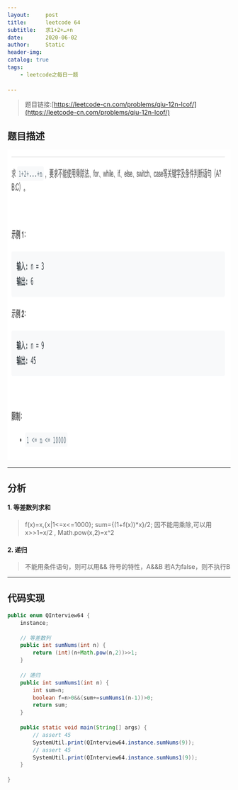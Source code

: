 ```yaml
---
layout:     post
title:      leetcode 64
subtitle:   求1+2+…+n
date:       2020-06-02
author:     Static
header-img: 
catalog: true
tags:
    - leetcode之每日一题
    
---
```


> 题目链接:[https://leetcode-cn.com/problems/qiu-12n-lcof/](https://leetcode-cn.com/problems/qiu-12n-lcof/)

## 题目描述

<html>
    <img src="/img/leetcode/leetcode-interview-64.png" width="700" height="700" /> 
</html>

---

## 分析

#### 1. 等差数列求和

> f(x)=x,{x|1<=x<=1000}; sum={(1+f(x))*x}/2; 因不能用乘除,可以用 x>>1=x/2 , Math.pow(x,2)=x^2

#### 2. 递归

> 不能用条件语句，则可以用&& 符号的特性，A&&B 若A为false，则不执行B

---

## 代码实现

```java
public enum QInterview64 {
    instance;

    // 等差数列
    public int sumNums(int n) {
        return (int)(n+Math.pow(n,2))>>1;
    }

    // 递归
    public int sumNums1(int n) {
        int sum=n;
        boolean f=n>0&&(sum+=sumNums1(n-1))>0;
        return sum;
    }

    public static void main(String[] args) {
        // assert 45
        SystemUtil.print(QInterview64.instance.sumNums(9));
        // assert 45
        SystemUtil.print(QInterview64.instance.sumNums1(9));
    }

}
```